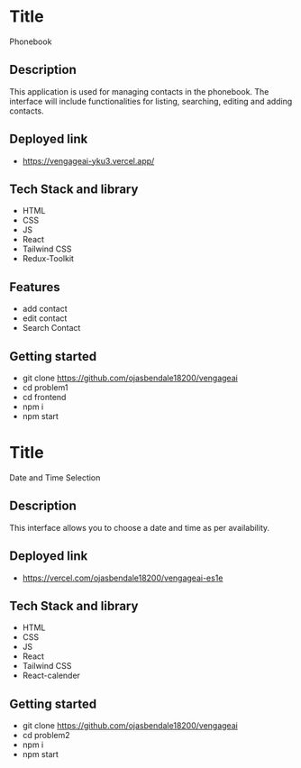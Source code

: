 # Title
 Phonebook

## Description
This application is used for managing contacts in the phonebook. The interface will include functionalities for listing, searching, editing and adding contacts.

## Deployed link
- https://vengageai-yku3.vercel.app/

## Tech Stack and library
- HTML
- CSS
- JS
- React
- Tailwind CSS
- Redux-Toolkit

## Features
- add contact 
- edit contact
- Search Contact

## Getting started
- git clone https://github.com/ojasbendale18200/vengageai
- cd problem1
- cd frontend
- npm i
- npm start
  


# Title
Date and Time Selection

## Description
This interface allows you to choose a date and time as per availability.

## Deployed link
- https://vercel.com/ojasbendale18200/vengageai-es1e

## Tech Stack and library
- HTML
- CSS
- JS
- React
- Tailwind CSS
- React-calender


## Getting started
- git clone https://github.com/ojasbendale18200/vengageai
- cd problem2
- npm i
- npm start
  
